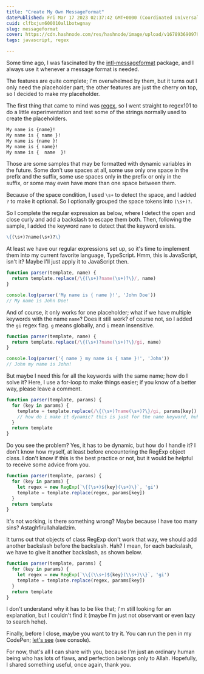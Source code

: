 ```yaml
---
title: "Create My Own MessageFormat"
datePublished: Fri Mar 17 2023 02:37:42 GMT+0000 (Coordinated Universal Time)
cuid: clfbxjun600010al1botwgnay
slug: messageformat
cover: https://cdn.hashnode.com/res/hashnode/image/upload/v1678936909799/c2f5dd51-8967-4bd9-8c2f-ff2840b8ef72.png
tags: javascript, regex

---
```


Some time ago, I was fascinated by the [intl-messageformat](https://formatjs.io/docs/intl-messageformat) package, and I always use it whenever a message format is needed.

The features are quite complete; I'm overwhelmed by them, but it turns out I only need the placeholder part; the other features are just the cherry on top, so I decided to make my placeholder.

The first thing that came to mind was [regex](https://en.wikipedia.org/wiki/Regular_expression), so I went straight to regex101 to do a little experimentation and test some of the strings normally used to create the placeholders.

```markdown
My name is {name}!
My name is { name }!
My name is {name }!
My name is { name}!
My name is {  name  }!
```

Those are some samples that may be formatted with dynamic variables in the future. Some don't use spaces at all, some use only one space in the prefix and the suffix, some use spaces only in the prefix or only in the suffix, or some may even have more than one space between them.

Because of the space condition, I used `\s+` to detect the space, and I added `?` to make it optional. So I optionally grouped the space tokens into `(\s+)?`.

So I complete the regular expression as below, where I detect the open and close curly and add a backslash to escape them both. Then, following the sample, I added the keyword `name` to detect that the keyword exists.

```markdown
\{(\s+)?name(\s+)?\}
```

At least we have our regular expressions set up, so it's time to implement them into my current favorite language, TypeScript. Hmm, this is JavaScript, isn't it? Maybe I'll just apply it to JavaScript then.

```javascript
function parser(template, name) {
  return template.replace(/\{(\s+)?name(\s+)?\}/, name)
}

console.log(parser('My name is { name }!', 'John Doe'))
// My name is John Doe!
```

And of course, it only works for one placeholder; what if we have multiple keywords with the name `name`? Does it still work? of course not, so I added the `gi` regex flag. `g` means globally, and `i` mean insensitive.

```javascript
function parser(template, name) {
  return template.replace(/\{(\s+)?name(\s+)?\}/gi, name)
}

console.log(parser('{ name } my name is { name }!', 'John'))
// John my name is John!
```

But maybe I need this for all the keywords with the same name; how do I solve it? Here, I use a for-loop to make things easier; if you know of a better way, please leave a comment.

```javascript
function parser(template, params) {
  for (key in params) {
    template = template.replace(/\{(\s+)?name(\s+)?\}/gi, params[key])
    // how do i make it dynamic? this is just for the name keyword, huh :(
  }
  return template
}
```

Do you see the problem? Yes, it has to be dynamic, but how do I handle it? I don't know how myself, at least before encountering the RegExp object class. I don't know if this is the best practice or not, but it would be helpful to receive some advice from you.

```javascript
function parser(template, params) {
  for (key in params) {
    let regex = new RegExp(`\{(\s+)${key}(\s+)\}`, 'gi')
    template = template.replace(regex, params[key])
  }
  return template
}
```

It's not working, is there something wrong? Maybe because I have too many sins? Astaghfirullahaladzim.

It turns out that objects of class RegExp don't work that way, we should add another backslash before the backslash. Hah? I mean, for each backslash, we have to give it another backslash, as shown below.

```javascript
function parser(template, params) {
  for (key in params) {
    let regex = new RegExp(`\\{(\\s+)${key}(\\s+)\\}`, 'gi')
    template = template.replace(regex, params[key])
  }
  return template
}
```

I don't understand why it has to be like that; I'm still looking for an explanation, but I couldn't find it (maybe I'm just not observant or even lazy to search hehe).

Finally, before I close, maybe you want to try it. You can run the pen in my CodePen; [let's see](https://codepen.io/sooluh/pen/PodexKQ) (see console).

For now, that's all I can share with you, because I'm just an ordinary human being who has lots of flaws, and perfection belongs only to Allah. Hopefully, I shared something useful, once again, thank you.
